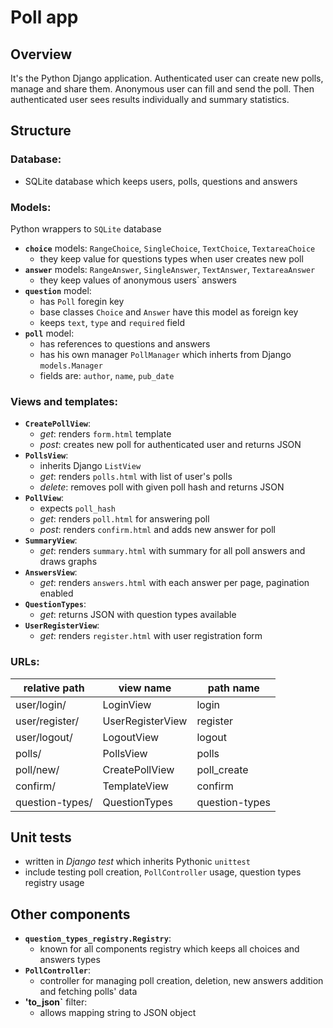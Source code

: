 # Poll app

## Overview
  
It's the Python Django application. Authenticated user can create new polls, manage and share them.
Anonymous user can fill and send the poll. Then authenticated user sees results individually and summary statistics.

## Structure

### Database:
  - SQLite database which keeps users, polls, questions and answers

### Models:
Python wrappers to `SQLite` database
  - __`choice`__ models: `RangeChoice`, `SingleChoice`, `TextChoice`, `TextareaChoice`
    - they keep value for questions types when user creates new poll
  - __`answer`__ models: `RangeAnswer`, `SingleAnswer`, `TextAnswer`, `TextareaAnswer`
    - they keep values of anonymous users` answers
  - __`question`__ model:
    - has `Poll` foregin key
    - base classes `Choice` and `Answer` have this model as foreign key
    - keeps `text`, `type` and `required` field
  - __`poll`__ model:
    - has references to questions and answers
    - has his own manager `PollManager` which inherts from Django `models.Manager`
    - fields are: `author`, `name`, `pub_date`
      
### Views and templates:
  - __`CreatePollView`__:
    - _get_: renders `form.html` template
    - _post_: creates new poll for authenticated user and returns JSON
  - __`PollsView`__:
    - inherits Django `ListView`
    - _get_: renders `polls.html` with list of user's polls
    - _delete_: removes poll with given poll hash and returns JSON
  - __`PollView`__:
    - expects `poll_hash`
    - _get_: renders `poll.html` for answering poll
    - _post_: renders `confirm.html` and adds new answer for poll
  - __`SummaryView`__:
    - _get_: renders `summary.html` with summary for all poll answers and draws graphs
  - __`AnswersView`__:
    - _get_: renders `answers.html` with each answer per page, pagination enabled
  - __`QuestionTypes`__:
    - _get_: returns JSON with question types available
  - __`UserRegisterView`__:
    - _get_: renders `register.html` with user registration form

### URLs:
 
| relative path   | view name         | path name       |
|-----------------|-------------------|-----------------|
| user/login/     | LoginView         | login           |
| user/register/  | UserRegisterView  | register        |
| user/logout/    | LogoutView        | logout          |
| polls/          | PollsView         | polls           |
| poll/new/       | CreatePollView    | poll_create     |
| confirm/        | TemplateView      | confirm         |
| question-types/ | QuestionTypes     | question-types  |

## Unit tests
  - written in _Django test_ which inherits Pythonic `unittest`
  - include testing poll creation, `PollController` usage, question types registry usage

## Other components
  - __`question_types_registry.Registry`__:
    - known for all components registry which keeps all choices and answers types
  - __`PollController`__:
    - controller for managing poll creation, deletion, new answers addition and fetching polls' data
  - __'to_json`__ filter:
    - allows mapping string to JSON object

